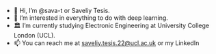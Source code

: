 * 👋 Hi, I’m @sava-t or Saveliy Tesis.
* 👀 I’m interested in everything to do with deep learning.
* 🏛️ I’m currently studying Electronic Engineering at University College London (UCL).
* 📫 You can reach me at saveliy.tesis.22@ucl.ac.uk or my LinkedIn
